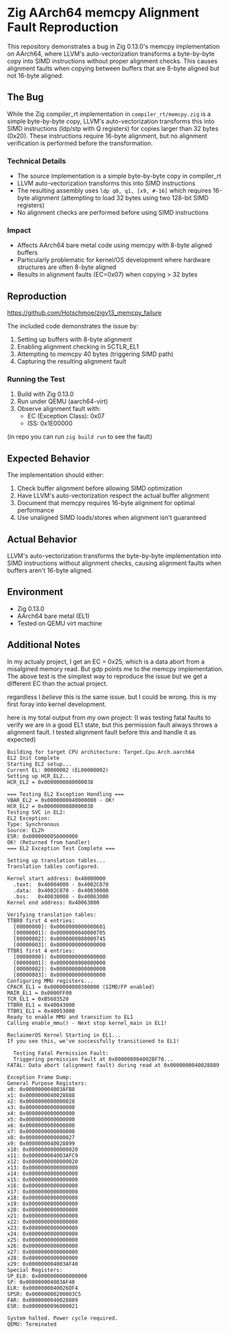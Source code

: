# Zig AArch64 memcpy Alignment Fault Reproduction

This repository demonstrates a bug in Zig 0.13.0's memcpy implementation on AArch64, where LLVM's auto-vectorization transforms a byte-by-byte copy into SIMD instructions without proper alignment checks. This causes alignment faults when copying between buffers that are 8-byte aligned but not 16-byte aligned.

## The Bug

While the Zig compiler_rt implementation in `compiler_rt/memcpy.zig` is a simple byte-by-byte copy, LLVM's auto-vectorization transforms this into SIMD instructions (ldp/stp with Q registers) for copies larger than 32 bytes (0x20). These instructions require 16-byte alignment, but no alignment verification is performed before the transformation.

### Technical Details
- The source implementation is a simple byte-by-byte copy in compiler_rt
- LLVM auto-vectorization transforms this into SIMD instructions
- The resulting assembly uses `ldp q0, q1, [x9, #-16]` which requires 16-byte alignment (attempting to load 32 bytes using two 128-bit SIMD registers)
- No alignment checks are performed before using SIMD instructions

### Impact
- Affects AArch64 bare metal code using memcpy with 8-byte aligned buffers
- Particularly problematic for kernel/OS development where hardware structures are often 8-byte aligned
- Results in alignment faults (EC=0x07) when copying > 32 bytes

## Reproduction

https://github.com/Hotschmoe/zigv13_memcpy_failure

The included code demonstrates the issue by:
1. Setting up buffers with 8-byte alignment
2. Enabling alignment checking in SCTLR_EL1
3. Attempting to memcpy 40 bytes (triggering SIMD path)
4. Capturing the resulting alignment fault

### Running the Test
1. Build with Zig 0.13.0
2. Run under QEMU (aarch64-virt)
3. Observe alignment fault with:
   - EC (Exception Class): 0x07
   - ISS: 0x1E00000

(in repo you can run ```zig build run``` to see the fault)

## Expected Behavior

The implementation should either:
1. Check buffer alignment before allowing SIMD optimization
2. Have LLVM's auto-vectorization respect the actual buffer alignment
3. Document that memcpy requires 16-byte alignment for optimal performance
4. Use unaligned SIMD loads/stores when alignment isn't guaranteed

## Actual Behavior

LLVM's auto-vectorization transforms the byte-by-byte implementation into SIMD instructions without alignment checks, causing alignment faults when buffers aren't 16-byte aligned.

## Environment
- Zig 0.13.0
- AArch64 bare metal (EL1)
- Tested on QEMU virt machine

## Additional Notes

In my actualy project, I get an EC = 0x25, which is a data abort from a misalgined memory read. But gdp points me to the memcpy implementation. The above test is the simplest way to reproduce the issue but we get a different EC than the actual project.

regardless I *believe* this is the same issue. but I could be wrong. this is my first foray into kernel development.

here is my total output from my own project: (I was testing fatal faults to verify we are in a good EL1 state, but this permission fault always throws a alignment fault. I tested alignment fault before this and handle it as expected)

```
Building for target CPU architecture: Target.Cpu.Arch.aarch64
EL2 Init Complete
Starting EL2 setup...
Current EL: 00000002 (EL00000002)
Setting up HCR_EL2...
HCR_EL2 = 0x0000000080000038

=== Testing EL2 Exception Handling ===
VBAR_EL2 = 0x0000000040000000 - OK!
HCR_EL2 = 0x0000000080000038
Testing SVC in EL2:
EL2 Exception:
Type: Synchronous
Source: EL2h
ESR: 0x0000000056000000
OK! (Returned from handler)
=== EL2 Exception Test Complete ===

Setting up translation tables...
Translation tables configured.

Kernel start address: 0x40000000
  .text:  0x40004000 - 0x4002C070
  .data:  0x4002C070 - 0x40030000
  .bss:   0x40030000 - 0x40063000
Kernel end address: 0x40063000

Verifying translation tables:
TTBR0 first 4 entries:
  [00000000]: 0x0060000000000601
  [00000001]: 0x0000000040000705
  [00000002]: 0x0000000080000745
  [00000003]: 0x0000000000000000
TTBR1 first 4 entries:
  [00000000]: 0x0000000000000000
  [00000001]: 0x0000000000000000
  [00000002]: 0x0000000000000000
  [00000003]: 0x0000000000000000
Configuring MMU registers...
CPACR_EL1 = 0x0000000000300000 (SIMD/FP enabled)
MAIR_EL1 = 0x0000FF00
TCR_EL1 = 0xB5603520
TTBR0_EL1 = 0x40043000
TTBR1_EL1 = 0x40053000
Ready to enable MMU and transition to EL1
Calling enable_mmu() - Next stop kernel_main in EL1!

ReclaimerOS Kernel Starting in EL1...
If you see this, we've successfully transitioned to EL1!

  Testing Fatal Permission Fault:
  Triggering permission fault at 0x000000004002BF70...
FATAL: Data abort (alignment fault) during read at 0x0000000040028889

Exception Frame Dump:
General Purpose Registers:
x0: 0x000000004003AFB8
x1: 0x0000000040028888
x2: 0x0000000000000028
x3: 0x0000000000000000
x4: 0x0000000000000000
x5: 0x0000000000000000
x6: 0x0000000000000000
x7: 0x0000000000000000
x8: 0x0000000000000027
x9: 0x0000000040028899
x10: 0x0000000000000020
x11: 0x000000004003AFC9
x12: 0x0000000000000020
x13: 0x0000000000000000
x14: 0x0000000000000000
x15: 0x0000000000000000
x16: 0x0000000000000000
x17: 0x0000000000000000
x18: 0x0000000000000000
x19: 0x0000000000000000
x20: 0x0000000000000000
x21: 0x0000000000000000
x22: 0x0000000000000000
x23: 0x0000000000000000
x24: 0x0000000000000000
x25: 0x0000000000000000
x26: 0x0000000000000000
x27: 0x0000000000000000
x28: 0x0000000000000000
x29: 0x000000004003AF40
Special Registers:
SP_EL0: 0x0000000000000000
SP: 0x000000004003AF40
ELR: 0x0000000040026DF4
SPSR: 0x00000000200003C5
FAR: 0x0000000040028889
ESR: 0x0000000096000021

System halted. Power cycle required.
QEMU: Terminated
```